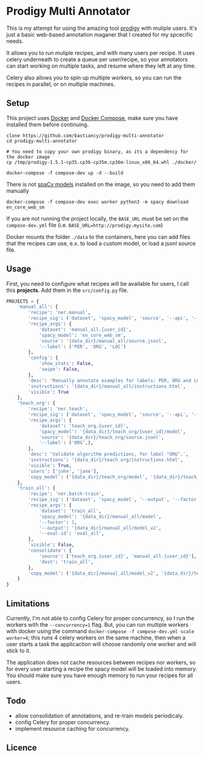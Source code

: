 Prodigy Multi Annotator
=======================

This is my attempt for using the amazing tool [prodigy](https://prodi.gy/) with muliple users. It's just a basic web-based annotation maganer that I created for my spcecific needs.

It allows you to run muliple recipes, and with many users per recipe. It uses celery underneath to create a queue per user/recipe, so your annotators can start working on multiple tasks, and resume where they left at any time.

Celery also allows you to spin up multiple workers, so you can run the recipes in parallel, or on multiple machines.

## Setup

This project uses [Docker](https://docs.docker.com/install/linux/docker-ce/ubuntu/) and [Docker Compose](https://docs.docker.com/compose/install/), make sure you have installed them before continuing.

```
clone https://github.com/bastiancy/prodigy-multi-annotator
cd prodigy-multi-annotator

# You need to copy your own prodigy binary, as its a dependency for the docker image
cp /tmp/prodigy-1.5.1-cp35.cp36-cp35m.cp36m-linux_x86_64.whl ./docker/

docker-compose -f compose-dev up -d --build
```

There is not [spaCy models](https://spacy.io/models/) installed on the image, so you need to add them manually

```
docker-compose -f compose-dev exec worker python3 -m spacy download en_core_web_sm
```

If you are not running the project locally, the `BASE_URL` must be set on the `compose-dev.yml` file (i.e. `BASE_URL=http://prodigy.mysite.com`)

Docker mounts the folder `./data` to the containers, here you can add files that the recipes can use, e.x. to load a custom model, or load a jsonl source file.

## Usage

First, you need to configure what recipes will be available for users, I call this **projects**. Add them in the `src/config.py` file.

```python
PROJECTS = {
    'manual_all': {
        'recipe': 'ner.manual',
        'recipe_sig': ('dataset', 'spacy_model', 'source', '--api', '--loader', '--label', '--exclude'),
        'recipe_args': {
            'dataset': 'manual_all.{user_id}',
            'spacy_model': 'en_core_web_sm',
            'source': '{data_dir}/manual_all/source.jsonl',
            '--label': ('PER', 'ORG', 'LOC')
        },
        'config': {
            'show_stats': False,
            'swipe': False,
        },
        'desc': 'Manually annotate examples for labels: PER, ORG and LOC.',
        'instructions': '{data_dir}/manual_all/instructions.html',
        'visible': True
    },
    'teach_org': {
        'recipe': 'ner.teach',
        'recipe_sig': ('dataset', 'spacy_model', 'source', '--api', '--loader', '--label', '--patterns', '--exclude', '--unsegmented'),
        'recipe_args': {
            'dataset': 'teach_org.{user_id}',
            'spacy_model': '{data_dir}/teach_org/{user_id}/model',
            'source': '{data_dir}/teach_org/source.jsonl',
            '--label': ('ORG',),
        },
        'desc': 'Validate algorithm predictions, for label "ORG".',
        'instructions': '{data_dir}/teach_org/instructions.html',
        'visible': True,
        'users': ['john', 'jane'],
        'copy_model': ('{data_dir}/teach_org/model', '{data_dir}/teach_org/{user_id}/model'),
    },
    'train_all': {
        'recipe': 'ner.batch-train',
        'recipe_sig': ('dataset', 'spacy_model', '--output', '--factor', '--dropout', '--n-iter', '--batch-size', '--beam-width', '--eval-id', '--eval-split', '--unsegmented', '--no-missing', '--silent'),
        'recipe_args': {
            'dataset': 'train_all',
            'spacy_model': '{data_dir}/manual_all/model',
            '--factor': 1,
            '--output': '{data_dir}/manual_all/model_v2',
            '--eval-id': 'eval_all',
        },
        'visible': False,
        'consolidate': {
        	'source': ['teach_org.{user_id}', 'manual_all.{user_id}'],
        	'dest': 'train_all',
        },
        'copy_model': ('{data_dir}/manual_all/model_v2', '{data_dir}/teach_org/model')
    }
}
```

## Limitations

Currently, I'm not able to config Celery for proper concurrency, so I run the workers with the `--concurrency=1` flag. But, you can run multiple workers with docker using the command `docker-compose -f compose-dev.yml scale worker=4`; this runs 4 celery workers on the same machine, then when a user starts a task the applicaction will choose randomly one worker and will stick to it.

The application does not cache resources between recipes nor workers, so for every user starting a recipe the spacy model will be loaded into memory. You should make sure you have enough memory to run your recipes for all users.

## Todo

 - allow consolidation of annotations, and re-train models periodicaly.
 - config Celery for proper concurrency.
 - implement resource caching for concurrency.

## Licence

